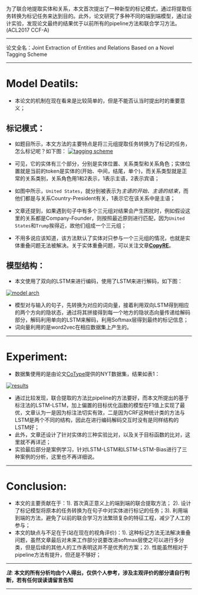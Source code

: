 为了联合地提取实体和关系，本文首次提出了一种新型的标记模式，通过将提取任务转换为标记任务来达到目的。此外，论文研究了多种不同的端到端模型，通过设计实验，发现论文最终的结果优于以前所有的pipeline方法和联合学习方法。(ACL2017 CCF-A)

<!--more-->

<hr>

论文全名：Joint Extraction of Entities and Relations Based on a Novel Tagging Scheme

<hr>

# Model Deatils:
- 本论文的机制在现在看来是比较简单的，但是不能否认当时提出时的重要意义；

## 标记模式：
- 如题目所示，本文方法的主要特点是将三元组提取任务转换为了标记的任务，怎么标记呢？如下图：
[![tagging scheme](https://s2.loli.net/2022/01/24/hHWvxzbBK3l2g1r.png "tagging scheme")](https://s2.loli.net/2022/01/24/hHWvxzbBK3l2g1r.png "tagging scheme")

- 可见，它的实体有三个部分，分别是实体位置、关系类型和关系角色；实体位置就是当前的token是实体的(开始、中间，结尾，单个)，而关系类型就是正常的关系类别，关系角色用1和2表示，1表示主语，2表示宾语；
- 如图中所示，`United States`，就分别被表示为*主语的开始、主语的结束*，而他们都是与关系Country-President有关，1表示它在该关系中是主语；
- 文章还提到，如果遇到句子中有多个三元组对结果会产生困扰时，例如假设这里的关系都是Company-Founder，则按照最近原则进行匹配，因为`United States`和`Trump`挨得近，故他们组成一个三元组；
- 不用多说应该知道，该方法默认了实体对只参与一个三元组的情况，也就是实体重叠问题无法被解决。关于实体重叠问题，可以关注文章<a href="http://aca.abelcse.cn/index.php/archives/96/">**CopyRE**</a>。

## 模型结构：
- 本文使用了双向的LSTM来进行编码，使用了LSTM来进行解码，如下图：

[![model arch](https://s2.loli.net/2022/01/24/tfu39NhpkyqLgWF.png "model arch")](https://s2.loli.net/2022/01/24/tfu39NhpkyqLgWF.png "model arch")

- 模型对与输入的句子，先转换为对应的词向量，接着利用双向LSTM得到相应的两个方向的隐状态，通过将其拼接得到每一个地方的隐状态向量传递给解码部分，解码利用单向的LSTM来解码，利用Softmax层得到最终的标记信息；
- 词向量利用的是word2vec在相应数据集上产生的。

<hr>

# Experiment:
- 数据集使用的是由论文<a href="http://aca.abelcse.cn/index.php/archives/15/">CoType</a>提供的NYT数据集，结果如表1：

[![results](https://s2.loli.net/2022/01/24/q8Qdbv4NmkwfpMB.png "results")](https://s2.loli.net/2022/01/24/q8Qdbv4NmkwfpMB.png "results")

- 通过比较发现，联合提取的方法比pipeline的方法要好，而本文所提出的基于标注法的LSTM-LSTM，加上偏置的目标优化函数的模型在F1值上实现了最优，文章认为一是因为标注法切实有效，二是因为CRF这种统计类的方法与LSTM是两个不同的结构，因此在进行编码解码交互时没有是同样结构的LSTM好；
- 此外，文章还设计了针对实体的三种实验比对，以及关于目标函数的比对，这里就不再详述；
- 实验最后部分是案例学习，针对LSTM-LSTM和LSTM-LSTM-Bias进行了三种案例的分析，这里也不再详细说。

<hr>

# Conclusion:
- 本文的主要贡献在于：1). 首次真正意义上的端到端的联合提取方法； 2). 设计了标记模型将原本的任务转换为在句子中对实体进行标记的任务；3). 利用端到端的方法，避免了以前的联合学习方法繁琐复杂的特征工程，减少了人工的参与；
- 本文的缺点与不足在于(站在现在的视角评价)：1). 这种标记方法无法解决重叠问题，虽然文章最后对未来工作部分说要改进softmax层使之可以进行多分类，但是后续的其他人的工作表明这并不是优秀的方案；2). 性能虽然相对于pipeline方法有提升，但还是不够好；

<hr>

***注***: **本文的所有分析均由个人得出，仅供个人参考，涉及主观评价的部分请自行判断，若有任何误读请留言告知**

<hr>